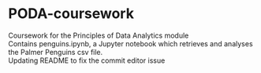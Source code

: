 # PODA-coursework
Coursework for the Principles of Data Analytics module  
Contains penguins.ipynb, a Jupyter notebook which retrieves and analyses the Palmer Penguins csv file.  
Updating README to fix the commit editor issue
